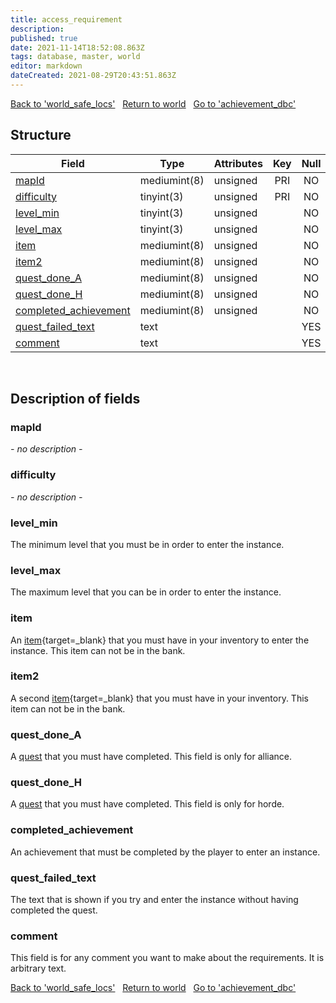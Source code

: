 ```yaml
---
title: access_requirement
description: 
published: true
date: 2021-11-14T18:52:08.863Z
tags: database, master, world
editor: markdown
dateCreated: 2021-08-29T20:43:51.863Z
---
```


<a href="https://dev.trinitycore.info/en/database/master/world/world_safe_locs" class="mt-5 v-btn v-btn--depressed v-btn--flat v-btn--outlined theme--light v-size--default darkblue--text text--lighten-3"><span class="v-btn__content"><i aria-hidden="true" class="v-icon notranslate v-icon--left mdi mdi-arrow-left theme--light"></i><span>Back to 'world_safe_locs'</span></span></a>&nbsp;&nbsp;&nbsp;<a href="https://dev.trinitycore.info/en/database/master/world/home" class="mt-5 v-btn v-btn--depressed v-btn--flat v-btn--outlined theme--light v-size--default darkblue--text text--lighten-3"><span class="v-btn__content"><i aria-hidden="true" class="v-icon notranslate v-icon--left mdi mdi-home-outline theme--light"></i><span>Return to world</span></span></a>&nbsp;&nbsp;&nbsp;<a href="https://dev.trinitycore.info/en/database/master/world/achievement_dbc" class="mt-5 v-btn v-btn--depressed v-btn--flat v-btn--outlined theme--light v-size--default darkblue--text text--lighten-3"><span class="v-btn__content"><span>Go to 'achievement_dbc'</span><i aria-hidden="true" class="v-icon notranslate v-icon--right mdi mdi-arrow-right theme--light"></i></span></a>

## Structure

| Field | Type | Attributes | Key | Null | Default | Extra | Comment |
| --- | --- | --- | :---: | :---: | --- | --- | --- |
| [mapId](#mapid) | mediumint(8) | unsigned | PRI | NO |  |  |  |
| [difficulty](#difficulty) | tinyint(3) | unsigned | PRI | NO | 0 |  |  |
| [level_min](#level_min) | tinyint(3) | unsigned |  | NO | 0 |  |  |
| [level_max](#level_max) | tinyint(3) | unsigned |  | NO | 0 |  |  |
| [item](#item) | mediumint(8) | unsigned |  | NO | 0 |  |  |
| [item2](#item2) | mediumint(8) | unsigned |  | NO | 0 |  |  |
| [quest_done_A](#quest_done_a) | mediumint(8) | unsigned |  | NO | 0 |  |  |
| [quest_done_H](#quest_done_h) | mediumint(8) | unsigned |  | NO | 0 |  |  |
| [completed_achievement](#completed_achievement) | mediumint(8) | unsigned |  | NO | 0 |  |  |
| [quest_failed_text](#quest_failed_text) | text |  |  | YES | NULL |  |  |
| [comment](#comment) | text |  |  | YES | NULL |  |  |
&nbsp;
## Description of fields

### mapId
*- no description -*
&nbsp;

### difficulty
*- no description -*
&nbsp;

### level_min
The minimum level that you must be in order to enter the instance.
&nbsp;

### level_max
The maximum level that you can be in order to enter the instance.
&nbsp;

### item
An [item](https://wow.tools/dbc/?dbc=itemsparse){target=_blank} that you must have in your inventory to enter the instance. This item can not be in the bank.
&nbsp;

### item2
A second [item](https://wow.tools/dbc/?dbc=itemsparse){target=_blank} that you must have in your inventory. This item can not be in the bank.
&nbsp;

### quest_done_A
A [quest](/database/master/world/quest_template#id) that you must have completed. This field is only for alliance.
&nbsp;

### quest_done_H
A [quest](/database/master/world/quest_template#id) that you must have completed. This field is only for horde.
&nbsp;

### completed_achievement
An achievement that must be completed by the player to enter an instance.
&nbsp;

### quest_failed_text
The text that is shown if you try and enter the instance without having completed the quest.
&nbsp;

### comment
This field is for any comment you want to make about the requirements. It is arbitrary text.
&nbsp;

<a href="https://dev.trinitycore.info/en/database/master/world/world_safe_locs" class="mt-5 v-btn v-btn--depressed v-btn--flat v-btn--outlined theme--light v-size--default darkblue--text text--lighten-3"><span class="v-btn__content"><i aria-hidden="true" class="v-icon notranslate v-icon--left mdi mdi-arrow-left theme--light"></i><span>Back to 'world_safe_locs'</span></span></a>&nbsp;&nbsp;&nbsp;<a href="https://dev.trinitycore.info/en/database/master/world/home" class="mt-5 v-btn v-btn--depressed v-btn--flat v-btn--outlined theme--light v-size--default darkblue--text text--lighten-3"><span class="v-btn__content"><i aria-hidden="true" class="v-icon notranslate v-icon--left mdi mdi-home-outline theme--light"></i><span>Return to world</span></span></a>&nbsp;&nbsp;&nbsp;<a href="https://dev.trinitycore.info/en/database/master/world/achievement_dbc" class="mt-5 v-btn v-btn--depressed v-btn--flat v-btn--outlined theme--light v-size--default darkblue--text text--lighten-3"><span class="v-btn__content"><span>Go to 'achievement_dbc'</span><i aria-hidden="true" class="v-icon notranslate v-icon--right mdi mdi-arrow-right theme--light"></i></span></a>

